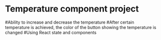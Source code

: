# Temperature component project 

#Ability to increase and decrease the temperature
#After certain temperature is achieved, the color of the button showing the temperature is changed
#Using React state and components
